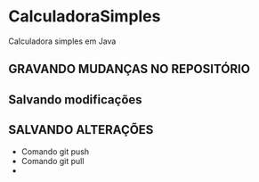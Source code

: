 # CalculadoraSimples
Calculadora simples em Java

## GRAVANDO MUDANÇAS NO REPOSITÓRIO

## Salvando modificações
## SALVANDO ALTERAÇÕES
- Comando git push
- Comando git pull
- 
